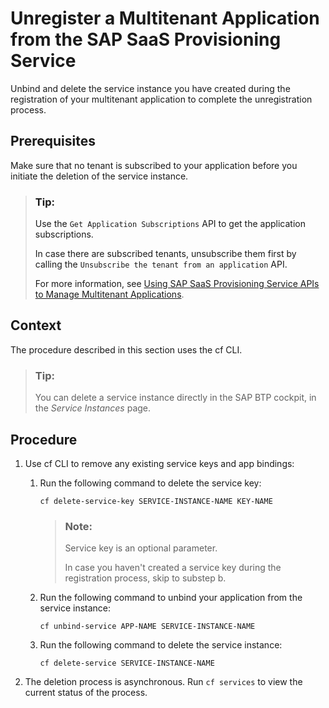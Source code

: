 <!-- loioc41b03aad96147daa284f9f5cb2952c6 -->

# Unregister a Multitenant Application from the SAP SaaS Provisioning Service

Unbind and delete the service instance you have created during the registration of your multitenant application to complete the unregistration process.



<a name="loioc41b03aad96147daa284f9f5cb2952c6__prereq_gk5_vsj_vkb"/>

## Prerequisites

Make sure that no tenant is subscribed to your application before you initiate the deletion of the service instance.

> ### Tip:  
> Use the `Get Application Subscriptions` API to get the application subscriptions.
> 
> In case there are subscribed tenants, unsubscribe them first by calling the `Unsubscribe the tenant from an application` API.
> 
> For more information, see [Using SAP SaaS Provisioning Service APIs to Manage Multitenant Applications](Using_SAP_SaaS_Provisioning_Service_APIs_to_Manage_Multitenant_Applications_ed08c7d.md).



## Context

The procedure described in this section uses the cf CLI.

> ### Tip:  
> You can delete a service instance directly in the SAP BTP cockpit, in the *Service Instances* page.



## Procedure

1.  Use cf CLI to remove any existing service keys and app bindings:

    1.  Run the following command to delete the service key:

        ```nocode
        cf delete-service-key SERVICE-INSTANCE-NAME KEY-NAME
        ```

        > ### Note:  
        > Service key is an optional parameter.
        > 
        > In case you haven't created a service key during the registration process, skip to substep b.

    2.  Run the following command to unbind your application from the service instance:

        ```nocode
        cf unbind-service APP-NAME SERVICE-INSTANCE-NAME
        ```

    3.  Run the following command to delete the service instance:

        ```
        cf delete-service SERVICE-INSTANCE-NAME
        ```

2.  The deletion process is asynchronous. Run `cf services` to view the current status of the process.


